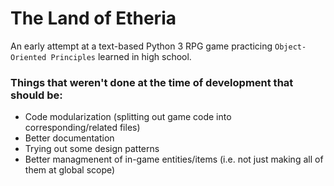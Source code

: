 # The Land of Etheria
An early attempt at a text-based Python 3 RPG game practicing `Object-Oriented Principles` learned in high school.

### Things that weren't done at the time of development that should be:
* Code modularization (splitting out game code into corresponding/related files)
* Better documentation
* Trying out some design patterns
* Better managmenent of in-game entities/items (i.e. not just making all of them at global scope)
